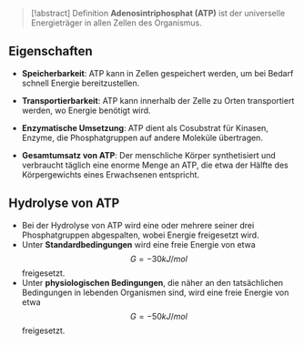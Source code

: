 > [!abstract] Definition
>  **Adenosintriphosphat (ATP)** ist der universelle Energieträger in allen Zellen des Organismus.

## Eigenschaften
- **Speicherbarkeit**: ATP kann in Zellen gespeichert werden, um bei Bedarf schnell Energie bereitzustellen.
- **Transportierbarkeit**: ATP kann innerhalb der Zelle zu Orten transportiert werden, wo Energie benötigt wird.
- **Enzymatische Umsetzung**: ATP dient als Cosubstrat für Kinasen, Enzyme, die Phosphatgruppen auf andere Moleküle übertragen.

- **Gesamtumsatz von ATP**: Der menschliche Körper synthetisiert und verbraucht täglich eine enorme Menge an ATP, die etwa der Hälfte des Körpergewichts eines Erwachsenen entspricht.

## Hydrolyse von ATP
- Bei der Hydrolyse von ATP wird eine oder mehrere seiner drei Phosphatgruppen abgespalten, wobei Energie freigesetzt wird.
- Unter **Standardbedingungen** wird eine freie Energie von etwa$$
    G=−30 kJ/mol
    $$freigesetzt.
- Unter **physiologischen Bedingungen**, die näher an den tatsächlichen Bedingungen in lebenden Organismen sind, wird eine freie Energie von etwa$$
    G=−50 kJ/mol
    $$freigesetzt.
